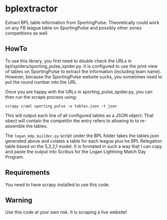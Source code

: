 bplextractor
============

Extract BPL table information from SportingPulse. Theoretically could work on any FB league table on SportingPulse and possibly other zones competitions as well.

HowTo
-----

To use this library, you first need to double check the URLs in bpl/spiders/sporting\_pulse\_spider.py. It is configured to use the print view of tables on SportingPulse to extract the information (including team name). However, because the SportingPulse website sucks, you sometimes need to put the round number into the URL.

Once you are happy with the URLs in sporting\_pulse\_spider.py, you can then run the scrape process using:

    scrapy crawl sporting_pulse -o tables.json -t json

This will output each line of all configured tables as a JSON object. That obect will contain the competitin the entry refers to allowing to to re-assemble the tables.

The `logan_mdp_builder.py` script under the BPL folder takes the tables.json generated above and colates a table for each league plus he BPL Relegation table based on the 5,3,2,1 model. It is formated in such a way that I can copy and paste the output into Scribus for the Logan Lightning Match Day Program.

Requirements
------------

You need to have scrapy installed to use this code.

Warning
-------
Use this code at your own risk. It is scraping a live website!


